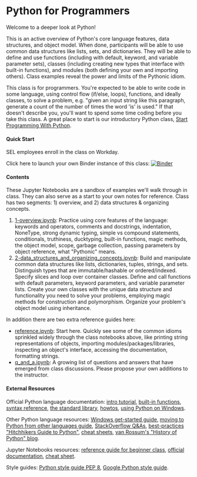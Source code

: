 # Python for Programmers

Welcome to a deeper look at Python!

This is an active overview of Python's core language
features, data structures, and object model.
When done, participants will be able to use common data structures
like lists, sets, and dictionaries. They will be able to define and use
functions (including with default, keyword, and variable parameter sets),
classes (including creating new types that interface with built-in functions),
and modules (both defining your own and importing others). Class examples
reveal the power and limits of the Pythonic idiom.

This class is for programmers. You're expected to be able to write code in some
language, using control flow (if/else, loops), functions, and ideally classes,
to solve a problem, e.g. "given an input string like this paragraph, generate
a count of the number of times the word 'is' is used."
If that doesn't describe you, you'll want to spend some time coding before you
take this class. A great place to start is our introductory Python class,
[Start Programming With Python](../StartProgrammingPython/README.md).

#### Quick Start
SEL employees enroll in the class on Workday.

Click here to launch your own Binder instance of this class:
[![Binder](https://mybinder.org/badge_logo.svg)](https://mybinder.org/v2/gh/Schweitzer-Engineering-Laboratories/programming-classes/main?labpath=PythonForProgrammers)

#### Contents
These Jupyter Notebooks are a sandbox of examples we'll walk through in class.
They can also serve as a start to your own notes for reference. Class has two
segments: 1) overview, and 2) data structures & organizing concepts.

1. [1-overview.ipynb](1-overview.ipynb):
   Practice using core features of the language: keywords and operators,
   comments and docstrings, indentation, NoneType, strong dynamic typing,
   simple vs compound statements, conditionals, truthiness, ducktyping,
   built-in functions, magic methods, the object model, scope, garbage
   collection, passing parameters by object reference, what "Pythonic" means.
2. [2-data_structures_and_organizing_concepts.ipynb](2-data_structures_and_organizing_concepts.ipynb):
   Build and manipulate common data structures like lists, dictionaries, tuples,
   strings, and sets. Distinguish types that are immutable/hashable or
   ordered/indexed. Specify slices and loop over container classes.
   Define and call functions with default parameters, keyword parameters,
   and variable parameter lists. Create your own classes with the unique
   data structure and functionality you need to solve your problems,
   employing magic methods for construction and polymorphism. Organize
   your problem's object model using inheritance.

In addition there are two extra reference guides here:

* [reference.ipynb](reference.ipynb):
  Start here. Quickly see some of the common idioms sprinkled widely through the
  class notebooks above, like printing string representations of objects,
  importing modules/packages/libraries, inspecting an object's interface,
  accessing the documentation, formatting strings.
* [q_and_a.ipynb](q_and_a.ipynb):
  A growing list of questions and answers that have emerged from
  class discussions. Please propose your own additions to the instructor.

#### External Resources
Official Python language documentation:
[intro tutorial](https://docs.python.org/3/tutorial/index.html),
[built-in functions](https://docs.python.org/3/library/functions.html),
[syntax reference](https://docs.python.org/3/reference/index.html),
[the standard library](https://docs.python.org/3/library/),
[howtos](https://docs.python.org/3/howto/index.html),
[using Python on Windows](https://docs.python.org/3/using/windows.html).

Other Python language resources:
[Windows get-started guide](https://docs.microsoft.com/en-us/windows/python/beginners),
[moving to Python from other languages guide](https://wiki.python.org/moin/MovingToPythonFromOtherLanguages),
[StackOverflow Q&As](https://stackoverflow.com/questions/tagged/python-3.x),
[best-practices "Hitchhikers Guide to Python"](https://docs.python-guide.org/),
[cheat sheets](https://ehmatthes.github.io/pcc/cheatsheets/README.html),
[van Rossum's "History of Python" blog](http://python-history.blogspot.com/).

Jupyter Notebooks resources:
[reference guide for beginner class](../StartProgrammingPython/0-reference.ipynb),
[official documentation](https://jupyter-notebook.readthedocs.io/en/stable/),
[cheat sheet](https://medium.com/edureka/jupyter-notebook-cheat-sheet-88f60d1aca7).

Style guides:
[Python style guide PEP 8](https://www.python.org/dev/peps/pep-0008/),
[Google Python style guide](https://google.github.io/styleguide/pyguide.html).
